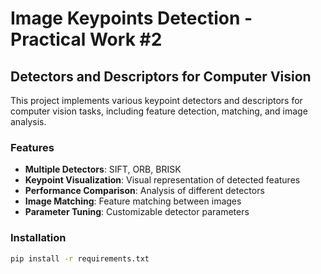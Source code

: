 # Image Keypoints Detection - Practical Work #2

## Detectors and Descriptors for Computer Vision

This project implements various keypoint detectors and descriptors for computer vision tasks, including feature detection, matching, and image analysis.

### Features
- **Multiple Detectors**: SIFT, ORB, BRISK
- **Keypoint Visualization**: Visual representation of detected features
- **Performance Comparison**: Analysis of different detectors
- **Image Matching**: Feature matching between images
- **Parameter Tuning**: Customizable detector parameters

### Installation
```bash
pip install -r requirements.txt
